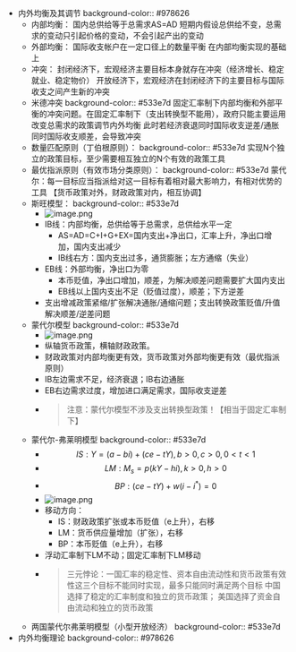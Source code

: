 - 内外均衡及其调节
  background-color:: #978626
	- 内部均衡：
	  国内总供给等于总需求AS=AD
	  短期内假设总供给不变，总需求的变动只引起价格的变动，不会引起产出的变动
	- 外部均衡：
	  国际收支帐户在一定口径上的数量平衡
	  在内部均衡实现的基础上
	- 冲突：
	  封闭经济下，宏观经济主要目标本身就存在冲突（经济增长、稳定就业、稳定物价）
	  开放经济下，宏观经济在封闭经济下的主要目标与国际收支之间产生新的冲突
	- 米德冲突
	  background-color:: #533e7d
	  固定汇率制下内部均衡和外部平衡的冲突问题。在固定汇率制下（支出转换型不能用），政府只能主要运用改变总需求的政策调节内外均衡
	  此时若经济衰退同时国际收支逆差/通胀同时国际收支顺差，会导致冲突
	- 数量匹配原则（丁伯根原则）：
	  background-color:: #533e7d
	  实现N个独立的政策目标，至少需要相互独立的N个有效的政策工具
	- 最优指派原则（有效市场分类原则）：
	  background-color:: #533e7d
	  蒙代尔：每一目标应当指派给对这一目标有着相对最大影响力，有相对优势的工具
	  【货币政策对外，财政政策对内，相互协调】
	- 斯旺模型：
	  background-color:: #533e7d
		- ![image.png](../assets/image_1655875913874_0.png)
		- IB线：内部均衡，总供给等于总需求，总供给水平一定
		  * AS=AD=C+I+G+EX=国内支出+净出口，汇率上升，净出口增加，国内支出减少
		  * IB线右方：国内支出过多，通货膨胀；左方通缩（失业）
		- EB线：外部均衡，净出口为零
		  * 本币贬值，净出口增加，顺差，为解决顺差问题需要扩大国内支出
		  * EB线以上国内支出不足（贬值过度），顺差；下方逆差
		- 支出增减政策紧缩/扩张解决通胀/通缩问题；支出转换政策贬值/升值解决顺差/逆差问题
	- 蒙代尔模型
	  background-color:: #533e7d
		- ![image.png](../assets/image_1655877769349_0.png)
		- 纵轴货币政策，横轴财政政策。
		- 财政政策对内部均衡更有效，货币政策对外部均衡更有效（最优指派原则）
		- IB左边需求不足，经济衰退；IB右边通胀
		- EB右边需求过度，增加进口满足需求，国际收支逆差
		- > 注意：蒙代尔模型不涉及支出转换型政策！【相当于固定汇率制下】
	- 蒙代尔-弗莱明模型
	  background-color:: #533e7d
		- $$IS: Y=(a-bi)+(ce-tY), b>0,c>0,0<t<1$$
		- $$LM: M_s=p(kY-hi),k>0,h>0$$
		- $$BP: (ce-tY)+w(i-i^*)=0$$
		- ![image.png](../assets/image_1655881752388_0.png)
		- 移动方向：
		  * IS：财政政策扩张或本币贬值（e上升），右移
		  * LM：货币供应量增加（扩张），右移
		  * BP：本币贬值（e上升），右移
		- 浮动汇率制下LM不动；固定汇率制下LM移动
		- > 三元悖论：一国汇率的稳定性、资本自由流动性和货币政策有效性这三个目标不能同时实现，最多只能同时满足两个目标
		  中国选择了稳定的汇率制度和独立的货币政策；
		  美国选择了资金自由流动和独立的货币政策
	- 两国蒙代尔弗莱明模型（小型开放经济）
	  background-color:: #533e7d
- 内外均衡理论
  background-color:: #978626